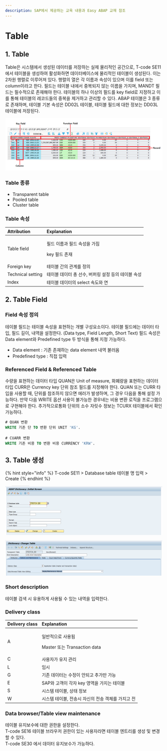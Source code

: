 ```yaml
---
description: SAP에서 제공하는 교육 내용과 Easy ABAP 교재 참조
---
```


# Table

## 1. Table 

Table은 시스템에서 생성된 데이터를 저장하는 실제 물리적인 공간으로, T-code SE11에서 테이블을 생성하여 활성화하면 데이터베이스에 물리적인 테이블이 생성된다. 이는 2차원 행렬로 이루어져 있다. 행렬의 열은 각 이름과 속성이 있으며 이를 field 또는 column이라고 한다. 필드는 테이블 내에서 중복되지 않는 이름을 가지며, MANDT 필드는 필수적으로 존재해야 한다. 테이블의 하나 이상의 필드를 key field로 지정하고 이를 통해 테이블의 레코드들의 중복을 제거하고 관리할 수 있다. ABAP 테이블은 3 종류로 존재하며, 테이블 기본 속성은 DD02L 테이블, 테이블 필드에 대한 정보는 DD03L 테이블에 저장된다.

![table &#xAD6C;&#xC131; &#xC815;&#xBCF4;](../../.gitbook/assets/image%20%2816%29.png)

### Table 종류

* Transparent table
* Pooled table
* Cluster table



### Table 속성

<table>
  <thead>
    <tr>
      <th style="text-align:left">Attribution</th>
      <th style="text-align:left">Explanation</th>
    </tr>
  </thead>
  <tbody>
    <tr>
      <td style="text-align:left">Table field</td>
      <td style="text-align:left">
        <p>&#xD544;&#xB4DC; &#xC774;&#xB984;&#xACFC; &#xD544;&#xB4DC; &#xC18D;&#xC131;&#xC744;
          &#xAC00;&#xC9D0;</p>
        <p>key &#xD544;&#xB4DC; &#xC874;&#xC7AC;</p>
      </td>
    </tr>
    <tr>
      <td style="text-align:left">Foreign key</td>
      <td style="text-align:left">&#xD14C;&#xC774;&#xBE14; &#xAC04;&#xC758; &#xAD00;&#xACC4;&#xB97C; &#xC815;&#xC758;</td>
    </tr>
    <tr>
      <td style="text-align:left">Technical setting</td>
      <td style="text-align:left">&#xD14C;&#xC774;&#xBE14; &#xB370;&#xC774;&#xD130; &#xCD1D; &#xC120;&#xC218;,
        &#xBC84;&#xD37C;&#xB9C1; &#xC124;&#xC815; &#xB4F1;&#xC758; &#xD14C;&#xC774;&#xBE14;
        &#xC18D;&#xC131;</td>
    </tr>
    <tr>
      <td style="text-align:left">Index</td>
      <td style="text-align:left">&#xD14C;&#xC774;&#xBE14; &#xB370;&#xC774;&#xD130;&#xC758; select &#xC18D;&#xB3C4;&#xC640;
        &#xC5F0;</td>
    </tr>
  </tbody>
</table>

## 

## 2. Table Field

### Field 속성 정의

테이블 필드는 테이블 속성을 표현하는 개별 구성요소이다. 테이블 필드에는 데이터 타입, 필드 길이, 내역을 설정한다. \(Data type, Field Length, Short Text\) 필드 속성은 Data element와 Predefined type 두 방식을 통해 지정 가능하다.

* Data element : 기존 존재하는 data element 내역 불러옴
* Predefined type : 직접 입력



### Referenced Field & Referenced Table

수량을 표현하는 데이터 타입 QUAN은 Unit of measure, 화폐량을 표현하는 데이터 타입 CURR은 Currency key 단위 참조 필드를 지정해야 한다. QUAN 또는 CURR 타입을 사용할 때, 단위를 참조하지 않으면 에러가 발생하며, 그 경우 다음을 통해 설정 가능하다. 만약 다음 WRITE 옵션 사용이 불가능한 경우네는 비용 변환 로직을 프로그램으로 구현해야 한다. 추가적으로통화 단위의 소수 자릿수 정보는 TCURX 테이블에서 확인 가능하다.  

```sql
# QUAN 변환
WRITE 기존 단 TO 변환 단위 UNIT 'KG'.

# CUARR 변환
WRITE 기존 비용 TO 변환 비용 CURRENCY 'KRW'.
```



## 3. Table 생성

{% hint style="info" %}
T-code SE11 &gt; Database table 테이블 명 입력 &gt; Create
{% endhint %}

![T-code SE11](../../.gitbook/assets/image%20%288%29.png)

![short description, delivery class, data browser/table view editing](../../.gitbook/assets/image%20%2815%29.png)

### Short description

테이블 검색 시 유용하게 사용될 수 있는 내역을 입력한다. 

### Delivery class

<table>
  <thead>
    <tr>
      <th style="text-align:left">Delivery class</th>
      <th style="text-align:left">Explanation</th>
    </tr>
  </thead>
  <tbody>
    <tr>
      <td style="text-align:left">A</td>
      <td style="text-align:left">
        <p>&#xC77C;&#xBC18;&#xC801;&#xC73C;&#xB85C; &#xC0AC;&#xC6A9;&#xB428;</p>
        <p>Master &#xB610;&#xB294; Transaction data</p>
      </td>
    </tr>
    <tr>
      <td style="text-align:left">C</td>
      <td style="text-align:left">&#xC0AC;&#xC6A9;&#xC790;&#xAC00; &#xC720;&#xC9C0; &#xAD00;&#xB9AC;</td>
    </tr>
    <tr>
      <td style="text-align:left">L</td>
      <td style="text-align:left">&#xC784;&#xC2DC;</td>
    </tr>
    <tr>
      <td style="text-align:left">G</td>
      <td style="text-align:left">&#xAE30;&#xC874; &#xB370;&#xC774;&#xD130;&#xB294; &#xC218;&#xC815;&#xC774;
        &#xC548;&#xB418;&#xACE0; &#xCD94;&#xAC00;&#xB9CC; &#xAC00;&#xB2A5;</td>
    </tr>
    <tr>
      <td style="text-align:left">E</td>
      <td style="text-align:left">SAP&#xC640; &#xACE0;&#xAC1D;&#xC774; &#xAC01;&#xC790; key &#xC601;&#xC5ED;&#xC744;
        &#xAC00;&#xC9C0;&#xB294; &#xD14C;&#xC774;&#xBE14;</td>
    </tr>
    <tr>
      <td style="text-align:left">S</td>
      <td style="text-align:left">&#xC2DC;&#xC2A4;&#xD15C; &#xD14C;&#xC774;&#xBE14;, &#xC0C1;&#xD0DC; &#xC815;&#xBCF4;</td>
    </tr>
    <tr>
      <td style="text-align:left">W</td>
      <td style="text-align:left">&#xC2DC;&#xC2A4;&#xD15C; &#xD14C;&#xC774;&#xBE14;, &#xC804;&#xC1A1;&#xC2DC;
        &#xC790;&#xC2E0;&#xC758; &#xC804;&#xC1A1; &#xAC1D;&#xCCB4;&#xB97C; &#xAC00;&#xC9C0;&#xACE0;
        &#xC804;</td>
    </tr>
  </tbody>
</table>

### Data browser/Table view maintenance

테이블 유지보수에 대한 권한을 설정한다.  
T-code SE16 테이블 브라우저 권한이 있는 사용자라면 테이블 엔트리를 생성 및 변경할 수 있다.   
T-code SE30 에서 데이터 유지보수가 가능하다. 

